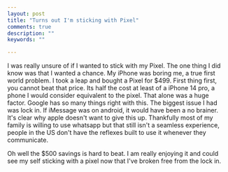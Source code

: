```yaml
---
layout: post
title: "Turns out I'm sticking with Pixel"
comments: true
description: ""
keywords: ""

---
```




I was really unsure of if I wanted to stick with my Pixel. The one thing I did know was that I wanted a chance. My iPhone was boring me, a true first world problem. I took a leap and bought a Pixel for $499. First thing first, you cannot beat that price. Its half the cost at least of a iPhone 14 pro, a phone I would consider equivalent to the pixel. That alone was a huge factor. Google has so many things right with this. The biggest issue I had was lock in. If iMessage was on android, it would have been a no brainer. It's clear why apple doesn't want to give this up. Thankfully most of my family is willing to use whatsapp but that still isn't a seamless experience, people in the US don't have the reflexes built to use it whenever they communicate. 

Oh well the $500 savings is hard to beat. I am really enjoying it and could see my self sticking with a pixel now that I've broken free from the lock in. 
